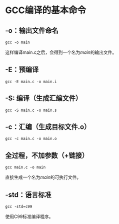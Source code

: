 # GCC编译的基本命令

## -o：输出文件命名

```shell
gcc -o main
```

这样编译main.c之后，会得到一个名为*main*的输出文件。	

## -E：预编译

```shell
gcc -E main.c -o main.i
```

## -S: 编译（生成汇编文件）

```shell
gcc -S main.c -o main.s
```

## -c：汇编（生成目标文件.o）

```shell
gcc -c main.c -o main.o
```

## 全过程，不加参数（+链接）

```shell
gcc main.c -o main
```

直接生成一个名为*main*的可执行文件。

## -std：语言标准

```shell
gcc -std=c99
```

使用C99标准编译程序。

